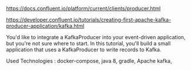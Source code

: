 https://docs.confluent.io/platform/current/clients/producer.html

https://developer.confluent.io/tutorials/creating-first-apache-kafka-producer-application/kafka.html

You'd like to integrate a KafkaProducer into your event-driven application, but you're not sure where to start. In this tutorial, you'll build a small application that uses a KafkaProducer to write records to Kafka.

Used Technologies : docker-compose, java 8, gradle, Apache kafka, 